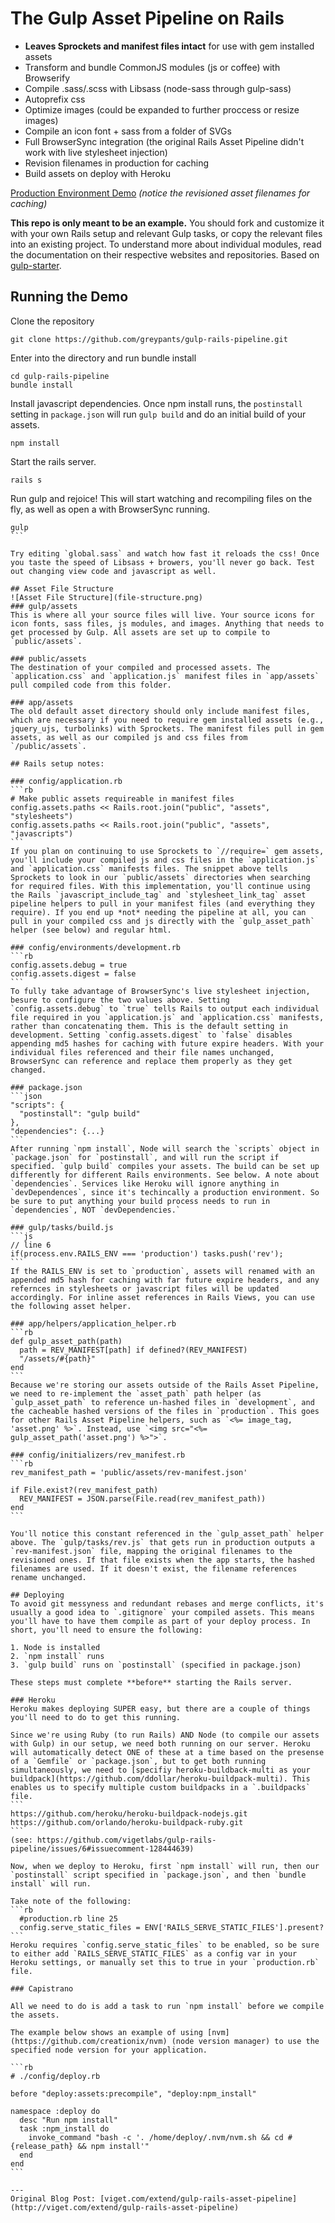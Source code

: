# The Gulp Asset Pipeline on Rails
- **Leaves Sprockets and manifest files intact** for use with gem installed assets
- Transform and bundle CommonJS modules (js or coffee) with Browserify
- Compile .sass/.scss with Libsass (node-sass through gulp-sass)
- Autoprefix css
- Optimize images (could be expanded to further proccess or resize images)
- Compile an icon font + sass from a folder of SVGs
- Full BrowserSync integration (the original Rails Asset Pipeline didn't work with live stylesheet injection)
- Revision filenames in production for caching
- Build assets on deploy with Heroku

[Production Environment Demo](https://gulp-rails-pipeline.herokuapp.com/) _(notice the revisioned asset filenames for caching)_

**This repo is only meant to be an example.** You should fork and customize it with your own Rails setup and relevant Gulp tasks, or copy the relevant files into an existing project. To understand more about individual modules, read the documentation on their respective websites and repositories. Based on [gulp-starter](https://github.com/greypants/gulp-starter).

## Running the Demo
Clone the repository
```
git clone https://github.com/greypants/gulp-rails-pipeline.git
```

Enter into the directory and run bundle install
```
cd gulp-rails-pipeline
bundle install
```

Install javascript dependencies. Once npm install runs, the `postinstall` setting in `package.json` will run `gulp build` and do an initial build of your assets.
```
npm install
```

Start the rails server.
```
rails s
```

Run gulp and rejoice! This will start watching and recompiling files on the fly, as well as open a with BrowserSync running.
````
gulp
```

Try editing `global.sass` and watch how fast it reloads the css! Once you taste the speed of Libsass + browers, you'll never go back. Test out changing view code and javascript as well.

## Asset File Structure
![Asset File Structure](file-structure.png)
### gulp/assets
This is where all your source files will live. Your source icons for icon fonts, sass files, js modules, and images. Anything that needs to get processed by Gulp. All assets are set up to compile to `public/assets`.

### public/assets
The destination of your compiled and processed assets. The `application.css` and `application.js` manifest files in `app/assets` pull compiled code from this folder.

### app/assets
The old default asset directory should only include manifest files, which are necessary if you need to require gem installed assets (e.g., jquery_ujs, turbolinks) with Sprockets. The manifest files pull in gem assets, as well as our compiled js and css files from `/public/assets`.

## Rails setup notes:

### config/application.rb
```rb
# Make public assets requireable in manifest files
config.assets.paths << Rails.root.join("public", "assets", "stylesheets")
config.assets.paths << Rails.root.join("public", "assets", "javascripts")
```
If you plan on continuing to use Sprockets to `//require=` gem assets, you'll include your compiled js and css files in the `application.js` and `application.css` manifests files. The snippet above tells Sprockets to look in our `public/assets` directories when searching for required files. With this implementation, you'll continue using the Rails `javascript_include_tag` and `stylesheet_link_tag` asset pipeline helpers to pull in your manifest files (and everything they require). If you end up *not* needing the pipeline at all, you can pull in your compiled css and js directly with the `gulp_asset_path` helper (see below) and regular html.

### config/environments/development.rb
```rb
config.assets.debug = true
config.assets.digest = false
```
To fully take advantage of BrowserSync's live stylesheet injection, besure to configure the two values above. Setting `config.assets.debug` to `true` tells Rails to output each individual file required in you `application.js` and `application.css` manifests, rather than concatenating them. This is the default setting in development. Setting `config.assets.digest` to `false` disables appending md5 hashes for caching with future expire headers. With your individual files referenced and their file names unchanged, BrowserSync can reference and replace them properly as they get changed.

### package.json
```json
"scripts": {
  "postinstall": "gulp build"
},
"dependencies": {...}
```
After running `npm install`, Node will search the `scripts` object in `package.json` for `postinstall`, and will run the script if specified. `gulp build` compiles your assets. The build can be set up differently for different Rails environments. See below. A note about `dependencies`. Services like Heroku will ignore anything in `devDependences`, since it's techincally a production environment. So be sure to put anything your build process needs to run in `dependencies`, NOT `devDependencies.`

### gulp/tasks/build.js
```js
// line 6
if(process.env.RAILS_ENV === 'production') tasks.push('rev');
```
If the RAILS_ENV is set to `production`, assets will renamed with an appended md5 hash for caching with far future expire headers, and any refernces in stylesheets or javascript files will be updated accordingly. For inline asset references in Rails Views, you can use the following asset helper.

### app/helpers/application_helper.rb
```rb
def gulp_asset_path(path)
  path = REV_MANIFEST[path] if defined?(REV_MANIFEST)
  "/assets/#{path}"
end
```
Because we're storing our assets outside of the Rails Asset Pipeline, we need to re-implement the `asset_path` path helper (as `gulp_asset_path` to reference un-hashed files in `development`, and the cacheable hashed versions of the files in `production`. This goes for other Rails Asset Pipeline helpers, such as `<%= image_tag, 'asset.png' %>`. Instead, use `<img src="<%= gulp_asset_path('asset.png') %>">`.

### config/initializers/rev_manifest.rb
```rb
rev_manifest_path = 'public/assets/rev-manifest.json'

if File.exist?(rev_manifest_path)
  REV_MANIFEST = JSON.parse(File.read(rev_manifest_path))
end
```

You'll notice this constant referenced in the `gulp_asset_path` helper above. The `gulp/tasks/rev.js` that gets run in production outputs a `rev-manifest.json` file, mapping the original filenames to the revisioned ones. If that file exists when the app starts, the hashed filenames are used. If it doesn't exist, the filename references rename unchanged.

## Deploying
To avoid git messyness and redundant rebases and merge conflicts, it's usually a good idea to `.gitignore` your compiled assets. This means you'll have to have them compile as part of your deploy process. In short, you'll need to ensure the following:

1. Node is installed
2. `npm install` runs
3. `gulp build` runs on `postinstall` (specified in package.json)

These steps must complete **before** starting the Rails server.

### Heroku
Heroku makes deploying SUPER easy, but there are a couple of things you'll need to do to get this running.

Since we're using Ruby (to run Rails) AND Node (to compile our assets with Gulp) in our setup, we need both running on our server. Heroku will automatically detect ONE of these at a time based on the presense of a `Gemfile` or `package.json`, but to get both running simultaneously, we need to [specifiy heroku-buildback-multi as your buildpack](https://github.com/ddollar/heroku-buildpack-multi). This enables us to specify multiple custom buildpacks in a `.buildpacks` file.
```
https://github.com/heroku/heroku-buildpack-nodejs.git
https://github.com/orlando/heroku-buildpack-ruby.git
```
(see: https://github.com/vigetlabs/gulp-rails-pipeline/issues/6#issuecomment-128444639)

Now, when we deploy to Heroku, first `npm install` will run, then our `postinstall` script specified in `package.json`, and then `bundle install` will run.

Take note of the following:
```rb
  #production.rb line 25
  config.serve_static_files = ENV['RAILS_SERVE_STATIC_FILES'].present?
```
Heroku requires `config.serve_static_files` to be enabled, so be sure to either add `RAILS_SERVE_STATIC_FILES` as a config var in your Heroku settings, or manually set this to true in your `production.rb` file.

### Capistrano

All we need to do is add a task to run `npm install` before we compile the assets.

The example below shows an example of using [nvm](https://github.com/creationix/nvm) (node version manager) to use the specified node version for your application.

```rb
# ./config/deploy.rb

before "deploy:assets:precompile", "deploy:npm_install"

namespace :deploy do
  desc "Run npm install"
  task :npm_install do
    invoke_command "bash -c '. /home/deploy/.nvm/nvm.sh && cd #{release_path} && npm install'"
  end
end
```

---
Original Blog Post: [viget.com/extend/gulp-rails-asset-pipeline](http://viget.com/extend/gulp-rails-asset-pipeline)
